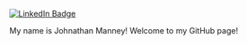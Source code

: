 [![LinkedIn Badge](https://img.shields.io/badge/LinkedIn-Profile-informational?style=flat&logo=linkedin&logoColor=white&color=0D76A8)](https://www.linkedin.com/in/johnathan-manney-227589215/)

My name is Johnathan Manney! Welcome to my GitHub page!

